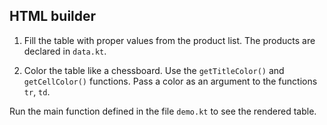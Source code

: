 ## HTML builder

1. Fill the table with proper values from the product list.
   The products are declared in `data.kt`.

2. Color the table like a chessboard.
   Use the `getTitleColor()` and `getCellColor()` functions.
   Pass a color as an argument to the functions `tr`, `td`.

Run the main function defined in the file `demo.kt` to see the rendered table.
